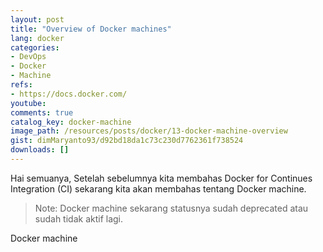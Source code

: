 ```yaml
---
layout: post
title: "Overview of Docker machines"
lang: docker
categories:
- DevOps
- Docker
- Machine
refs: 
- https://docs.docker.com/
youtube: 
comments: true
catalog_key: docker-machine
image_path: /resources/posts/docker/13-docker-machine-overview
gist: dimMaryanto93/d92bd18da1c73c230d7762361f738524
downloads: []
---
```


Hai semuanya, Setelah sebelumnya kita membahas Docker for Continues Integration (CI) sekarang kita akan membahas tentang Docker machine.

> Note: Docker machine sekarang statusnya sudah deprecated atau sudah tidak aktif lagi.

Docker machine